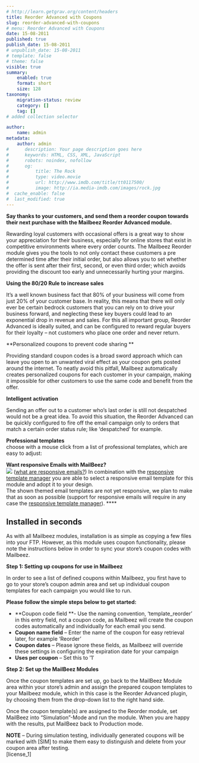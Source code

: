 ```yaml
---
# http://learn.getgrav.org/content/headers
title: Reorder Advanced with Coupons
slug: reorder-advanced-with-coupons
# menu: Reorder Advanced with Coupons
date: 15-08-2011
published: true
publish_date: 15-08-2011
# unpublish_date: 15-08-2011
# template: false
# theme: false
visible: true
summary:
    enabled: true
    format: short
    size: 128
taxonomy:
    migration-status: review
    category: []
    tag: []
# added collection selector

author:
    name: admin
metadata:
    author: admin
#      description: Your page description goes here
#      keywords: HTML, CSS, XML, JavaScript
#      robots: noindex, nofollow
#      og:
#          title: The Rock
#          type: video.movie
#          url: http://www.imdb.com/title/tt0117500/
#          image: http://ia.media-imdb.com/images/rock.jpg
#  cache_enable: false
#  last_modified: true
---
```


**Say thanks to your customers, and send them a reorder coupon towards their next purchase with the Mailbeez Reorder Advanced module.**

Rewarding loyal customers with occasional offers is a great way to show your appreciation for their business, especially for online stores that exist in competitive environments where every order counts. The Mailbeez Reorder module gives you the tools to not only contact these customers a pre determined time after their initial order, but also allows you to set whether the offer is sent after their first, second, or even third order; which avoids providing the discount too early and unnecessarily hurting your margins.

**Using the 80/20 Rule to increase sales**

It’s a well known business fact that 80% of your business will come from just 20% of your customer base. In reality, this means that there will only ever be certain bedrock customers that you can rely on to drive your business forward, and neglecting these key buyers could lead to an exponential drop in revenue and sales. For this all important group, Reorder Advanced is ideally suited, and can be configured to reward regular buyers for their loyalty – not customers who place one order and never return.

**Personalized coupons to prevent code sharing **

Providing standard coupon codes is a broad sword approach which can leave you open to an unwanted viral effect as your coupon gets posted around the internet. To neatly avoid this pitfall, Mailbeez automatically creates personalized coupons for each customer in your campaign, making it impossible for other customers to use the same code and benefit from the offer.

**Intelligent activation**

Sending an offer out to a customer who’s last order is still not despatched would not be a great idea. To avoid this situation, the Reorder Advanced can be quickly configured to fire off the email campaign only to orders that match a certain order status rule; like ‘despatched’ for example.

**Professional templates**  
 choose with a mouse click from a list of professional templates, which are easy to adjust:

**Want responsive Emails with MailBeez?**  
![](http://www.mailbeez.com/images/responsive.png) ([what are responsive emails?](http://www.mailbeez.com/documentation/responsive-emails/)) In combination with the [responsive template manager](http://www.mailbeez.com/documentation/mailbeez/config_tmplmngr) you are able to select a responsive email template for this module and adopt it to your design.   
The shown themed email templates are not yet responsive, we plan to make that as soon as possible (support for responsive emails will require in any case the [responsive template manager](http://www.mailbeez.com/documentation/mailbeez/config_tmplmngr)). ****

## **Installed in seconds**  
  


As with all Mailbeez modules, installation is as simple as copying a few files into your FTP. However, as this module uses coupon functionality, please note the instructions below in order to sync your store’s coupon codes with Mailbeez.

**Step 1: Setting up coupons for use in Mailbeez**

In order to see a list of defined coupons within Mailbeez, you first have to go to your store’s coupon admin area and set up individual coupon templates for each campaign you would like to run.

**Please follow the simple steps below to get started:**

- **Coupon code field **- Use the naming convention, ‘template\_reorder’ in this entry field, not a coupon code, as Mailbeez will create the coupon codes automatically and individually for each email you send.
- **Coupon name field** – Enter the name of the coupon for easy retrieval later, for example ‘Reorder’
- **Coupon dates** – Please ignore these fields, as Mailbeez will override these settings in configuring the expiration date for your campaign
- **Uses per coupon** – Set this to ’1′

**Step 2: Set up the MailBeez Modules**

Once the coupon templates are set up, go back to the MailBeez Module area within your store’s admin and assign the prepared coupon templates to your Mailbeez module, which in this case is the Reorder Advanced plugin, by choosing them from the drop-down list to the right hand side.

Once the coupon template(s) are assigned to the Reorder module, set MailBeez into “Simulation”-Mode and run the module. When you are happy with the results, put MailBeez back to Production mode.

**NOTE** – During simulation testing, individually generated coupons will be marked with [SIM] to make them easy to distinguish and delete from your coupon area after testing.  
 [license\_1]
